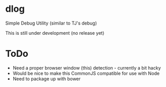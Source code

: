 # dlog
Simple Debug Utility (similar to TJ's debug)

This is still under development (no release yet)

# ToDo
- Need a proper browser window (this) detection - currently a bit hacky
- Would be nice to make this CommonJS compatible for use with Node
- Need to package up with bower
